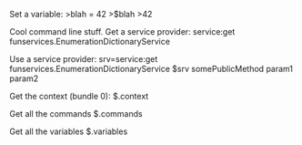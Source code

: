 Set a variable:
    >blah = 42
    >$blah
    >42


Cool command line stuff. Get a service provider:
    service:get funservices.EnumerationDictionaryService


Use a service provider:
    srv=service:get funservices.EnumerationDictionaryService
    $srv somePublicMethod param1 param2


Get the context (bundle 0):
    $.context


Get all the commands
    $.commands


Get all the variables
    $.variables